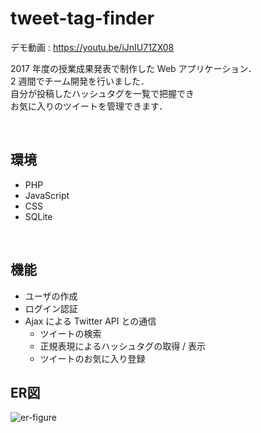 # tweet-tag-finder
デモ動画 : https://youtu.be/iJnIU71ZX08

2017 年度の授業成果発表で制作した Web アプリケーション．  
2 週間でチーム開発を行いました．  
自分が投稿したハッシュタグを一覧で把握でき  
お気に入りのツイートを管理できます．

<br>

## 環境

- PHP
- JavaScript
- CSS
- SQLite

<br>

## 機能

- ユーザの作成
- ログイン認証
- Ajax による Twitter API との通信
  - ツイートの検索
  - 正規表現によるハッシュタグの取得 / 表示
  - ツイートのお気に入り登録

## ER図

![er-figure](https://user-images.githubusercontent.com/32429977/76918576-fa1c4400-6909-11ea-8f77-fa5cb257704a.png)

